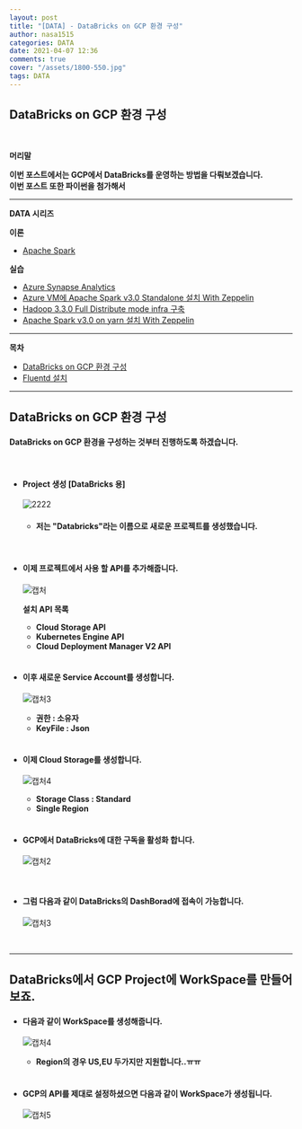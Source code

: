 ```yaml
---
layout: post
title: "[DATA] - DataBricks on GCP 환경 구성"
author: nasa1515
categories: DATA
date: 2021-04-07 12:36
comments: true
cover: "/assets/1800-550.jpg"
tags: DATA
---
```




## **DataBricks on GCP 환경 구성**


<br/>

**머리말**  

**이번 포스트에서는 GCP에서 DataBricks를 운영하는 방법을 다뤄보겠습니다.**  
**이번 포스트 또한 파이썬을 첨가해서**  


---

**DATA 시리즈**




**이론**



 - [Apache Spark](https://nasa1515.github.io/data/2021/03/03/spark.html)


**실습** 

 - [Azure Synapse Analytics](https://nasa1515.github.io/data/2021/02/25/azure-synapse.html)
 - [Azure VM에 Apache Spark v3.0 Standalone 설치 With Zeppelin](https://nasa1515.github.io/data/2021/03/04/Spark2.html)
 - [Hadoop 3.3.0 Full Distribute mode infra 구축](https://nasa1515.github.io/data/2021/03/08/hadoop.html)
 - [Apache Spark v3.0 on yarn 설치 With Zeppelin](https://nasa1515.github.io/data/2021/03/10/spark-yarn.html)

---

**목차**


- [DataBricks on GCP 환경 구성](#a1)
- [Fluentd 설치](#a2)


--- 

## **DataBricks on GCP 환경 구성**    <a name="a1"></a> 

#### **DataBricks on GCP 환경을 구성하는 것부터 진행하도록 하겠습니다.** 

<br/>

* #### **Project 생성 [DataBricks 용]**  

    ![2222](https://user-images.githubusercontent.com/69498804/113955110-18771980-9856-11eb-83f8-856fd602d5c6.JPG)


    * #### **저는 "Databricks"라는 이름으로 새로운 프로젝트를 생성했습니다.**  

    <br/>


* #### **이제 프로젝트에서 사용 할 API를 추가해줍니다.**  

    ![캡처](https://user-images.githubusercontent.com/69498804/113955261-57a56a80-9856-11eb-99cb-6e80ceb8186f.JPG)


    **설치 API 목록**

    * **Cloud Storage API**
    * **Kubernetes Engine API**
    * **Cloud Deployment Manager V2 API**



    <br/>


* #### **이후 새로운 Service Account를 생성합니다.**

    ![캡처3](https://user-images.githubusercontent.com/69498804/113811448-30439480-97a7-11eb-9a42-4e8425375130.JPG)

    * **권한 : 소유자**  
    * **KeyFile : Json**  

    <br/>

* #### **이제 Cloud Storage를 생성합니다.** 

    ![캡처4](https://user-images.githubusercontent.com/69498804/113811803-d68f9a00-97a7-11eb-8cc0-0d6463f8a42b.JPG)


    * **Storage Class : Standard**
    * **Single Region** 

    <br/>


* #### **GCP에서 DataBricks에 대한 구독을 활성화 합니다.** 

    ![캡처2](https://user-images.githubusercontent.com/69498804/113956249-27f76200-9858-11eb-95d5-00eb5285cff9.JPG)


    <br/>

* #### **그럼 다음과 같이 DataBricks의 DashBorad에 접속이 가능합니다.**  

    ![캡처3](https://user-images.githubusercontent.com/69498804/113956373-52491f80-9858-11eb-96b2-0b57d3b350da.JPG)

    <br/>

---

## **DataBricks에서 GCP Project에 WorkSpace를 만들어보죠.**  


* #### **다음과 같이 WorkSpace를 생성해줍니다.**

    ![캡처4](https://user-images.githubusercontent.com/69498804/113956467-76a4fc00-9858-11eb-83f4-c6af09182773.JPG)

    * **Region의 경우 US,EU 두가지만 지원합니다..ㅠㅠ**  


    <br/>

* #### **GCP의 API를 제대로 설정하셨으면 다음과 같이 WorkSpace가 생성됩니다.** 

    ![캡처5](https://user-images.githubusercontent.com/69498804/113956583-a05e2300-9858-11eb-974a-5a5d9da13cf6.JPG)

